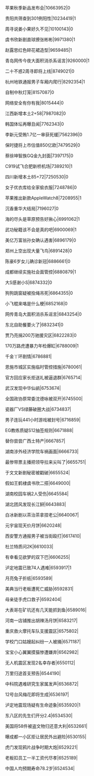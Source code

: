 苹果秋季新品发布会|10663952|0

贵阳共筛查到301例阳性|10234419|1

周寻说姜小果好久不见|10100143|0

虞书欣新剧直球撩张彬彬|9971380|1

赵露思红色碎花裙造型|9659485|1

青岛网传今夜大面积消杀系谣言|9260000|1

二十不惑2周寻即将上线|8749021|0

杭州地铁通报男子车厢内爬行|8292354|1

自制中秋灯笼|8157087|0

网络安全有你有我|8015444|0

江西新增本土2+58|7987082|0

韩国体坛再曝丑闻|7762343|0

李新元受贿1.7亿一审获死缓|7562396|0

保时捷将上市估值850亿欧|7479529|0

蔡徐坤智族GQ金九封面|7397175|0

C919试飞合肥新桥机场|7389210|1

四川新增本土85+72|7250530|0

女子优衣库给全家偷衣服|7248786|0

苹果推出新款AppleWatch8|7208955|1

沉香重华大结局|7196027|0

海的尽头是草原预告好揪心|6991062|1

武功秘籍该不会是真的吧|6900069|1

美亿万富翁孙女确认遇害|6896179|0

郑州上空出现大量飞鸟|6891428|0

陈豪6岁女儿确诊新冠|6886661|0

成都继续实施社会面管控|6880879|1

大S感谢小S|6874332|0

狗狗跳窗疑被拴绳吊死|6864355|0

小飞棍来咯是什么梗|6852168|0

网传青岛大面积消杀系谣言|6843254|0

东北自助餐要火了|6832341|0

贾乃亮捐200万驰援灾区|6822283|0

170万路虎遭暴力年检爆缸|6788009|1

千金丫环剧情|6786881|

恩施市城区实施临时管控措施|6780061|

官方回应家长拒送礼被逼退群|6765714|

武汉发现中华仙鹟|6753674|

全国政协原常委沈德咏被双开|6745500|

瓷器厂VS绿藤破圈大战|6734837|

男子连玩441小时游戏被封号|6716859|

EG教练质疑S12抽签规则|6671888|

替你尝尝广西土特产|6667857|

湖南涉外经济学院车祸画面|6666733|

最惨带票主播把领导拉来尖叫了|6655751|

于文文新剧秘密被戳破|6655524|

假如王鹤棣虞书欣二搭|6649000|

湖南校园车祸2人受伤|6645584|

湖北团风发现长江鲟|6643883|

白冰新剧以茶治茶拿捏老公|6640067|

元宇宙现天价月饼|6620248|

西安警方通报男子被当街殴打|6617410|

杜兰特质问2K|6610033|

有幸看见欲梦的双下巴|6606255|

泸定地震已致74人遇难|6593917|1

月亮兔子折纸|6593589|

美典当行老板遭死亡威胁|6592831|

母亲徒手虎口救子|6592404|

大表哥在矿坑还有几天能抓到鱼|6589016|

河南一店铺推出胡辣汤月饼|6583217|

重庆救火摩托车队支援震区|6575802|

学校门口姑嫂起纠纷一人被捅|6571187|

宝宝小心翼翼摸猫惨遭嫌弃|6562982|

无人机震区发现2名幸存者|6550112|

万里归途首支预告|6544190|

中科院遇难研究生家属发声|6536872|

12号台风梅花即将生成|6536197|

泸定地震现场疑有生命迹象|6535920|1

东八区的先生们开分2.4|6534530|

美国将58件被盗文物归还意大利|6532661|

曝成都一小区拒让居民外出避险|6530155|

虎门发现鸦片战争时期大炮|6529221|

老板扣员工一半工资代尽孝|6525189|

中国人均预期寿命78.2岁|6524534|

